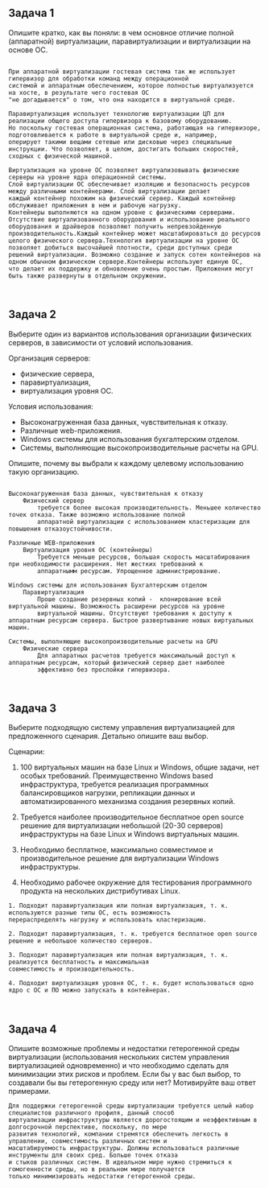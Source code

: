 ## Задача 1

Опишите кратко, как вы поняли: в чем основное отличие полной (аппаратной) виртуализации, паравиртуализации и виртуализации на основе ОС.

```

При аппаратной виртуализации гостевая система так же использует гипервизор для обработки команд между операционной 
системой и аппаратным обеспечением, которое полностью виртуализуется на хосте, в результате чего гостевая ОС 
"не догадывается" о том, что она находится в виртуальной среде.

Паравиртуализация использует технологию виртуализации ЦП для реализации общего доступа гипервизора к базовому оборудованию.
Но поскольку гостевая операционная система, работающая на гипервизоре, подготовливается к работе в виртуальной среде и, например,
оперирует такими вещами сетевые или дисковые через специальные инструкции. Что позволяет, в целом, достигать больших скоростей, 
сходных с физической машиной.

Виртуализация на уровне ОС позволяет виртуализовывать физические серверы на уровне ядра операционной системы. 
Слой виртуализации ОС обеспечивает изоляцию и безопасность ресурсов между различными контейнерами. Слой виртуализации делает 
каждый контейнер похожим на физический сервер. Каждый контейнер обслуживает приложения в нем и рабочую нагрузку. 
Контейнеры выполняются на одном уровне с физическими серверами. Отсутствие виртуализованного оборудования и использование реального 
оборудования и драйверов позволяют получить непревзойденную производительность.Каждый контейнер может масштабироваться до ресурсов 
целого физического сервера.Технология виртуализации на уровне ОС позволяет добиться высочайшей плотности, среди доступных среди 
решений виртуализации. Возможно создание и запуск сотен контейнеров на одном обычном физическом сервере.Контейнеры используют единую ОС,
что делает их поддержку и обновление очень простым. Приложения могут быть также развернуты в отдельном окружении.



```

## Задача 2

Выберите один из вариантов использования организации физических серверов, в зависимости от условий использования.

Организация серверов:
- физические сервера,
- паравиртуализация,
- виртуализация уровня ОС.

Условия использования:
- Высоконагруженная база данных, чувствительная к отказу.
- Различные web-приложения.
- Windows системы для использования бухгалтерским отделом.
- Системы, выполняющие высокопроизводительные расчеты на GPU.

Опишите, почему вы выбрали к каждому целевому использованию такую организацию.

```

Высоконагруженная база данных, чувствительная к отказу
    Физический сервер 
        требуется более высокая производительность. Меньшее количество точек отказа. Также возможно использование полной  
        аппаратной виртуализации с использованием кластеризации для повышения отказоустойчивости.
         
Различные WEB-приложения
    Виртуализация уровня ОС (контейнеры)
        Требуется меньше ресурсов, большая скорость масштабирования при необходимости расширения. Нет жестких требований к
        аппаратнымм ресурсам. Упрощенное администрирование.

Windows системы для использования Бухгалтерским отделом
    Паравиртуализация 
        Проше создание резервных копий -  клонирование всей виртуальной машины. Возможность расширени ресурсов на уровне 
        виртуальной машины. Отсутствуют требования к доступу к аппаратным ресурсам сервера. Быстрое развертывание новых виртуальных машин.
        
Системы, выполняющие высокопроизводительные расчеты на GPU
    Физические сервера 
        Для аппаратных расчетов требуется максимальный доступ к аппаратным ресурсам, который физический сервер дает наиболее
        эффективно без прослойки гипервизора. 



```

## Задача 3

Выберите подходящую систему управления виртуализацией для предложенного сценария. Детально опишите ваш выбор.

Сценарии:

1. 100 виртуальных машин на базе Linux и Windows, общие задачи, нет особых требований. Преимущественно Windows based 
инфраструктура, требуется реализация программных балансировщиков нагрузки, репликации данных и автоматизированного 
механизма создания резервных копий.

2. Требуется наиболее производительное бесплатное open source решение для виртуализации небольшой (20-30 серверов)
 инфраструктуры на базе Linux и Windows виртуальных машин.

3. Необходимо бесплатное, максимально совместимое и производительное решение для виртуализации Windows инфраструктуры.

4. Необходимо рабочее окружение для тестирования программного продукта на нескольких дистрибутивах Linux.

```
1. Подходит паравиртуализация или полная виртуализация, т. к. используются разные типы ОС, есть возможность 
перераспределять нагрузку и использовать кластеризацию.

2. Подходит паравиртуализация, т. к. требуется бесплатное open source решение и небольшое количество серверов.

3. Подходит паравиртуализация или полная виртуализация, т. к. реализуется бесплатность и максимальная
совместимость и производительность.

4. Подходит виртуализация уровня ОС, т. к. будет использоваться одно ядро с ОС и ПО можно запускать в контейнерах.



```

## Задача 4

Опишите возможные проблемы и недостатки гетерогенной среды виртуализации (использования нескольких систем управления
виртуализацией одновременно) и что необходимо сделать для минимизации этих рисков и проблем. Если бы у вас был выбор, 
то создавали бы вы гетерогенную среду или нет? Мотивируйте ваш ответ примерами.


```
Для поддержки гетерогенной среды виртуализации требуется целый набор специалистов различного профиля, данный способ 
виртуализации инфраструктуры является дорогостоящим и неэффективным в долгосрочной перспективе, поскольку, по мере 
развития технологий, компании стремятся обеспечить легкость в управлении, совместимость различных систем и 
масштабируемость инфраструктуры. Должны использоваться различные инструменты для своих сред. Больше точек отказа 
и стыков различных систем. В идеальном мире нужно стремиться к гомогенности среды, но в реальном мире получается 
только минимизировать недостатки гетерогенной среды.


```
